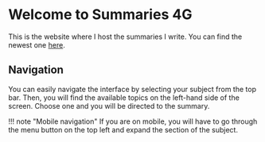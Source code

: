 # Welcome to Summaries 4G

This is the website where I host the summaries I write. You can find the newest one 
[here](gg/3/summary.md).

## Navigation

You can easily navigate the interface by selecting your subject from the top bar. Then, you will find the available topics on the left-hand side of the screen. Choose one and you will be directed to the summary.

<!--prettier-ignore-->
!!! note "Mobile navigation"
    If you are on mobile, you will have to go through the menu button on the top left and expand the section of the subject.
